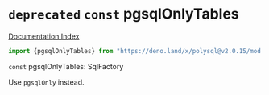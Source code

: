 # `deprecated` `const` pgsqlOnlyTables

[Documentation Index](../README.md)

```ts
import {pgsqlOnlyTables} from "https://deno.land/x/polysql@v2.0.15/mod.ts"
```

`const` pgsqlOnlyTables: SqlFactory

Use `pgsqlOnly` instead.

